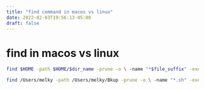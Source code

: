 ```yaml
---
title: "find command in macos vs linux"
date: 2022-02-03T19:56:13-05:00
draft: false
---
```

# find in macos vs linux



```bash
find $HOME -path $HOME/$dir_name -prune -o \ -name "*$file_suffix" -exec cp {} $HOME/$dir_name/ \;

```



```bash
find /Users/melky -path /Users/melky/Bkup -prune -o \ -name "*.sh" -exec cp {} /User/melky/bkup/ \;
```



```bash
```

